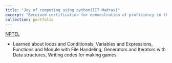 ```yaml
---
title: "Joy of computing using python(IIT Madras)"
excerpt: "Received certification for demonstration of proficiency in the language."
collection: portfolio
---
```

[NPTEL](https://1drv.ms/i/s!AllCcwLfbSCpiGJQVuyhNfyHErRU?e=gChWuj)

* Learned about loops and Conditionals, Variables and Expressions, Functions and Module with File Handeling, Generators and Iterators with Data structures, Writing codes for making games.